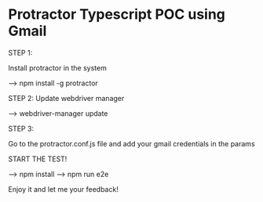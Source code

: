 # Protractor Typescript POC using Gmail

STEP 1:

Install protractor in the system

--> npm install -g protractor




STEP 2:
Update webdriver manager

--> webdriver-manager update



STEP 3:

Go to the protractor.conf.js file and add your gmail credentials in the params



START THE TEST!

--> npm install
--> npm run e2e



Enjoy it and let me your feedback!
